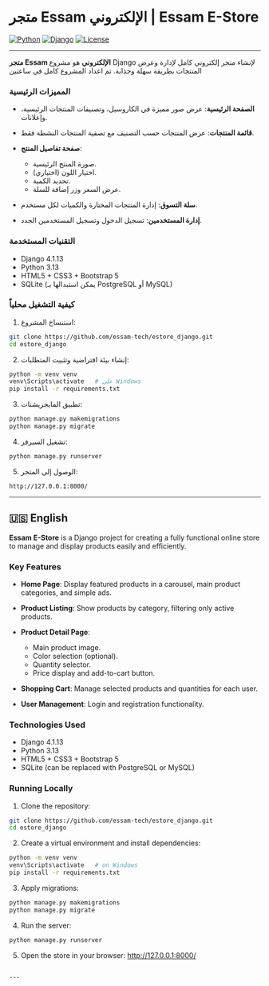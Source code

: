 # متجر Essam الإلكتروني | Essam E-Store

[![Python](https://img.shields.io/badge/Python-3.13-blue)](https://www.python.org/)
[![Django](https://img.shields.io/badge/Django-4.1.13-green)](https://www.djangoproject.com/)
[![License](https://img.shields.io/badge/License-MIT-yellow)](LICENSE)

---


**متجر Essam الإلكتروني** هو مشروع Django لإنشاء متجر إلكتروني كامل لإدارة وعرض المنتجات بطريقة سهلة وجذابة.
تم اعداد المشروع كامل في ساعتين
### المميزات الرئيسية

* **الصفحة الرئيسية**: عرض صور مميزة في الكاروسيل، وتصنيفات المنتجات الرئيسية، وإعلانات.
* **قائمة المنتجات**: عرض المنتجات حسب التصنيف مع تصفية المنتجات النشطة فقط.
* **صفحة تفاصيل المنتج**:

  * صورة المنتج الرئيسية.
  * اختيار اللون (اختياري).
  * تحديد الكمية.
  * عرض السعر وزر إضافة للسلة.
* **سلة التسوق**: إدارة المنتجات المختارة والكميات لكل مستخدم.
* **إدارة المستخدمين**: تسجيل الدخول وتسجيل المستخدمين الجدد.

### التقنيات المستخدمة

* Django 4.1.13
* Python 3.13
* HTML5 + CSS3 + Bootstrap 5
* SQLite (يمكن استبدالها بـ PostgreSQL أو MySQL)

### كيفية التشغيل محلياً

1. استنساخ المشروع:

```bash
git clone https://github.com/essam-tech/estore_django.git
cd estore_django
```

2. إنشاء بيئة افتراضية وتثبيت المتطلبات:

```bash
python -m venv venv
venv\Scripts\activate   # على Windows
pip install -r requirements.txt
```

3. تطبيق المايجريشنات:

```bash
python manage.py makemigrations
python manage.py migrate
```

4. تشغيل السيرفر:

```bash
python manage.py runserver
```

5. الوصول إلى المتجر:

```
http://127.0.0.1:8000/
```

---

## 🇺🇸 English

**Essam E-Store** is a Django project for creating a fully functional online store to manage and display products easily and efficiently.

### Key Features

* **Home Page**: Display featured products in a carousel, main product categories, and simple ads.
* **Product Listing**: Show products by category, filtering only active products.
* **Product Detail Page**:

  * Main product image.
  * Color selection (optional).
  * Quantity selector.
  * Price display and add-to-cart button.
* **Shopping Cart**: Manage selected products and quantities for each user.
* **User Management**: Login and registration functionality.

### Technologies Used

* Django 4.1.13
* Python 3.13
* HTML5 + CSS3 + Bootstrap 5
* SQLite (can be replaced with PostgreSQL or MySQL)

### Running Locally

1. Clone the repository:

```bash
git clone https://github.com/essam-tech/estore_django.git
cd estore_django
```

2. Create a virtual environment and install dependencies:

```bash
python -m venv venv
venv\Scripts\activate   # on Windows
pip install -r requirements.txt
```

3. Apply migrations:

```bash
python manage.py makemigrations
python manage.py migrate
```

4. Run the server:

```bash
python manage.py runserver
```
5. Open the store in your browser:
http://127.0.0.1:8000/
```

---
